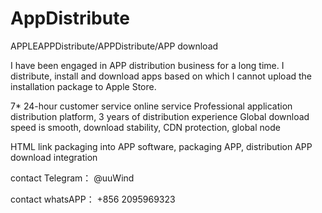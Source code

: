 # AppDistribute
APPLEAPPDistribute/APPDistribute/APP download

I have been engaged in APP distribution business for a long time. I distribute, install and download apps based on which I cannot upload the installation package to Apple Store.

7* 24-hour customer service online service
Professional application distribution platform, 3 years of distribution experience
Global download speed is smooth, download stability, CDN protection, global node

HTML link packaging into APP software, packaging APP, distribution APP download integration


contact Telegram： @uuWind

contact whatsAPP： +856 2095969323

